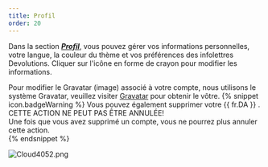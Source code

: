 ```yaml
---
title: Profil
order: 20
---
```

Dans la section [***Profil***](https://portal.devolutions.com/profile), vous pouvez gérer vos informations personnelles, votre langue, la couleur du thème et vos préférences des infolettres Devolutions. Cliquer sur l&apos;icône en forme de crayon pour modifier les informations.  

Pour modifier le Gravatar (image) associé à votre compte, nous utilisons le système Gravatar, veuillez visiter [Gravatar](http://en.gravatar.com/) pour obtenir le vôtre. 
{% snippet icon.badgeWarning %} 
Vous pouvez également supprimer votre {{ fr.DA }} .  
CETTE ACTION NE PEUT PAS ÊTRE ANNULÉE!  
Une fois que vous avez supprimé un compte, vous ne pourrez plus annuler cette action.  
{% endsnippet %}
 
![Cloud4052.png](/img/fr/cloud/Cloud4052.png) 